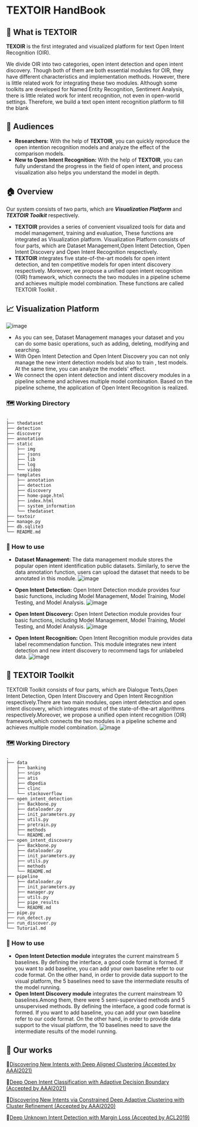 # TEXTOIR HandBook

## :pushpin: What is TEXTOIR
**TEXOIR** is the first integrated and visualized platform for text Open Intent Recognition (OIR). 

We divide OIR into two categories, open intent detection and open intent discovery. Though both of them are both essential modules for OIR, they have different characteristics and implementation methods. However, there is little related work for integrating these two modules. Although some toolkits are developed for Named Entity Recognition, Sentiment Analysis, there is little related work for intent recognition, not even in open-world settings. Therefore, we build a text open intent recognition platform to fill the blank

## :couple: Audiences

* **Researchers:** With the help of **TEXTOIR**, you can quickly reproduce the open intention recognition models and analyze the effect of the comparison models.
* **New to Open Intent Recognition:** With the help of **TEXTOIR**, you can fully understand the progress in the field of open intent, and process visualization also helps you understand the model in depth.

## :house:  Overview
Our system consists of two parts, which are ***Visualization Platform*** and ***TEXTOIR Toolkit*** respectively. 
* **TEXTOIR** provides a series of convenient visualized tools for data and model management, training and evaluation, These functions are integrated as Visualization platform. Visualization Platform consists of four parts, which are Dataset Management,Open Intent Detection, Open Intent Discovery and Open Intent Recognition respectively.
* **TEXTOIR** integrates five state-of-the-art models for open intent detection, and ten competitive models for open intent discovery respectively. Moreover, we propose a unified open intent recognition (OIR) framework, which connects the two modules in a pipeline scheme and achieves multiple model combination. These functions are called TEXTOIR Toolkit .

## :chart_with_upwards_trend: Visualization Platform
![image](https://user-images.githubusercontent.com/37832030/114356425-294fc400-9ba3-11eb-8f6f-16e60ca7f9c8.png)

* As you can see, Dataset Management manages your dataset and you can do some basic operations, such as adding, deleting, modifying and searching.
* With Open Intent Detection and Open Intent Discovery you can not only manage the new intent detection models but also to train , test models. At the same time, you can analyze the models' effect.
* We connect the open intent detection and intent discovery modules in a pipeline scheme and achieves multiple model combination. Based on the pipeline scheme, the application of Open Intent Recognition is realized.
### 	:world_map: Working Directory
```
.
├── thedataset       
├── detection   
├── discovery    
├── annotation   
├── static     
│   ├── img  
│   ├── jsons 
│   ├── lib   
│   ├── log   
│   └── video  
├── templates   
│   ├── annotation
│   ├── detection
│   ├── discovery
│   ├── home-page.html
│   ├── index.html
│   ├── system_information
│   └── thedataset
├── textoir 
├── manage.py  
├── db.sqlite3
└── README.md
```
### :loudspeaker: How to use
* **Dataset Management:** The data management module stores the popular open intent identification public datasets. Similarly, to serve the data annotation function, users can upload the dataset that needs to be annotated in this module.
![image](https://user-images.githubusercontent.com/37832030/114355420-096bd080-9ba2-11eb-9119-1f8ea90a608c.png)

* **Open Intent Detection:** Open Intent Detection module provides four basic functions, including Model Management, Model Training, Model Testing, and Model Analysis.
![image](https://user-images.githubusercontent.com/37832030/114355474-1983b000-9ba2-11eb-8f30-527dce36a426.png)

* **Open Intent Discovery:** Open Intent Detection module provides four basic functions, including Model Management, Model Training, Model Testing, and Model Analysis.
![image](https://user-images.githubusercontent.com/37832030/114355539-2accbc80-9ba2-11eb-8fc6-e293be402818.png)

* **Open Intent Recognition:**  Open Intent Recognition module provides data label recommendation function. This module integrates new intent detection and new intent discovery to recommend tags for unlabeled data.
![image](https://user-images.githubusercontent.com/37832030/114355591-3c15c900-9ba2-11eb-8ffc-4257fc70fd98.png)

## :toolbox: TEXTOIR Toolkit
TEXTOIR Toolkit consists of four parts, which are Dialogue Texts,Open Intent Detection, Open Intent Discovery and Open Intent Recognition respectively.There are two main modules, open intent detection and open intent discovery, which integrates most of the state-of-the-art algorithms respectively.Moreover, we propose a unified open intent recognition (OIR) framework,which connects the two modules in a pipeline scheme and achieves multiple model combination.
![image](https://user-images.githubusercontent.com/37832030/114355848-88610900-9ba2-11eb-9586-c9931eabe64b.png)

### 	:world_map: Working Directory
```
.
├── data  
│   ├── banking
│   ├── snips
│   ├── atis
│   ├── dbpedia
│   ├── clinc
│   └── stackoverflow
├── open_intent_detection  
│   ├── Backbone.py
│   ├── dataloader.py
│   ├── init_parameters.py
│   ├── utils.py
│   ├── pretrain.py
│   ├── methods
│   └── README.md
├── open_intent_discovery  
│   ├── Backbone.py
│   ├── dataloader.py
│   ├── init_parameters.py
│   ├── utils.py
│   ├── methods
│   └── README.md
├── pipeline
│   ├── dataloader.py
│   ├── init_parameters.py
│   ├── manager.py
│   ├── utils.py
│   ├── pipe_results
│   └── README.md
├── pipe.py
├── run_detect.py 
├── run_discover.py 
└── Tutorial.md
```
### :loudspeaker: How to use
* **Open Intent Detection module** integrates the current mainstream 5 baselines. By defining the interface, a good code format is formed. If you want to add baseline, you can add your own baseline refer to our code format. On the other hand, in order to provide data support to the visual platform, the 5 baselines need to save the intermediate results of the model running. 
* **Open Intent Discovery module** integrates the current mainstream 10 baselines.Among them, there were 5 semi-supervised methods and 5 unsupervised methods. By defining the interface, a good code format is formed. If you want to add baseline, you can add your own baseline refer to our code format. On the other hand, in order to provide data support to the visual platform, the 10 baselines need to save the intermediate results of the model running. 

## :file_folder: Our works 
:page_facing_up:[Discovering New Intents with Deep Aligned Clustering (Accepted by AAAI2021)](https://github.com/thuiar/DeepAligned-Clustering)

:page_facing_up:[Deep Open Intent Classification with Adaptive Decision Boundary (Accepted by AAAI2021)](https://github.com/thuiar/Adaptive-Decision-Boundary)

:page_facing_up:[Discovering New Intents via Constrained Deep Adaptive Clustering with Cluster Refinement (Accepted by AAAI2020)](https://github.com/thuiar/CDAC-plus)

:page_facing_up:[Deep Unknown Intent Detection with Margin Loss (Accepted by ACL2019)](https://github.com/thuiar/DeepUnkID)


  
